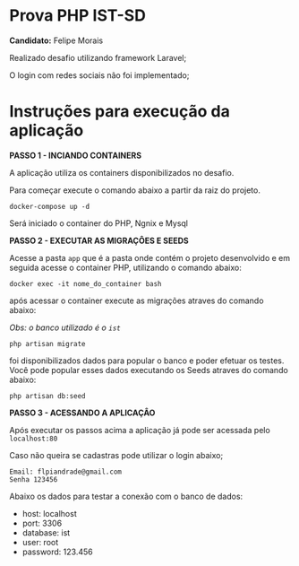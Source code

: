 # Prova PHP IST-SD


**Candidato:** Felipe Morais

Realizado desafio utilizando framework Laravel;

O login com redes sociais não foi implementado;

# Instruções para execução da aplicação


**PASSO 1 - INCIANDO CONTAINERS**

A aplicação utiliza os containers disponibilizados no desafio. 

Para começar execute o comando abaixo a partir da raiz do projeto.

```
docker-compose up -d

```

Será iniciado o container do PHP, Ngnix e Mysql

**PASSO 2 - EXECUTAR AS MIGRAÇÔES E SEEDS**

Acesse a pasta `app` que é a pasta onde contém o projeto desenvolvido e em 
seguida acesse o container PHP, utilizando o comando abaixo:

```
docker exec -it nome_do_container bash
```

após acessar o container execute as migrações atraves do comando abaixo:

*Obs: o banco utilizado é o `ist`*

```
php artisan migrate
```

foi disponibilizados dados para popular o banco e poder efetuar os testes.
Você pode popular esses dados executando os Seeds atraves do comando abaixo:

```
php artisan db:seed
```

**PASSO 3 - ACESSANDO A APLICAÇÂO**

Após executar os passos acima a aplicação já pode ser acessada pelo `localhost:80`

Caso não queira se cadastras pode utilizar o login abaixo;

```
Email: flpiandrade@gmail.com
Senha 123456
```

Abaixo os dados para testar a conexão com o banco de dados:
- host: localhost
- port: 3306
- database: ist
- user: root
- password: 123.456


